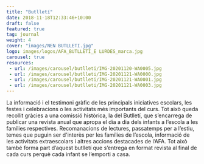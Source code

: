 ```yaml
---
title: "Butlletí"
date: 2018-11-18T12:33:46+10:00
draft: false
featured: true
tag: journal
weight: 4
cover: "images/NEN BUTLLETI.jpg"
logo: images/logos/AFA_BUTLLETI_E LURDES_marca.jpg
carousel: true
resources:
 - url: /images/carousel/butlleti/IMG-20201120-WA0005.jpg
 - url: /images/carousel/butlleti/IMG-20201121-WA0000.jpg
 - url: /images/carousel/butlleti/IMG-20201121-WA0001.jpg
 - url: /images/carousel/butlleti/IMG-20201121-WA0003.jpg
---
```


La informació i el testimoni gràfic de les principals iniciatives escolars, les festes i celebracions o les activitats més importants del curs. Tot això queda recollit gràcies a una comissió històrica, la del Butlletí, que s’encarrega de publicar una revista anual que apropa el dia a dia dels infants a l’escola a les famílies respectives.
Recomanacions de lectures, passatemps per a l’estiu, temes que puguin ser d'interès per les famílies de l’escola, informació de les activitats extraescolars i altres accions destacades de l’AFA. Tot això també forma part d’aquest butlletí que s’entrega en format revista al final de cada curs perquè cada infant se l’emporti a casa.